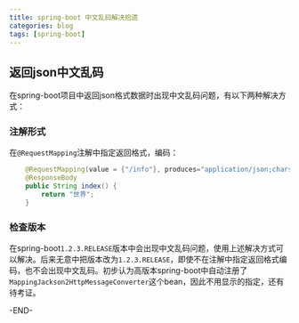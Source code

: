 ```yaml
---
title: spring-boot 中文乱码解决拾遗
categories: blog
tags: [spring-boot] 
---
```


## 返回json中文乱码
在spring-boot项目中返回json格式数据时出现中文乱码问题，有以下两种解决方式：

<!-- more -->

### 注解形式
在`@RequestMapping`注解中指定返回格式，编码：
``` java
    @RequestMapping(value = {"/info"}, produces="application/json;charset=utf-8")
    @ResponseBody
	public String index() {
		return "世界";
	}
```

### 检查版本
在spring-boot`1.2.3.RELEASE`版本中会出现中文乱码问题，使用上述解决方式可以解决。后来无意中把版本改为`1.2.3.RELEASE`，即使不在注解中指定返回格式编码，也不会出现中文乱码。初步认为高版本spring-boot中自动注册了`MappingJackson2HttpMessageConverter`这个bean，因此不用显示的指定，还有待考证。


-END-